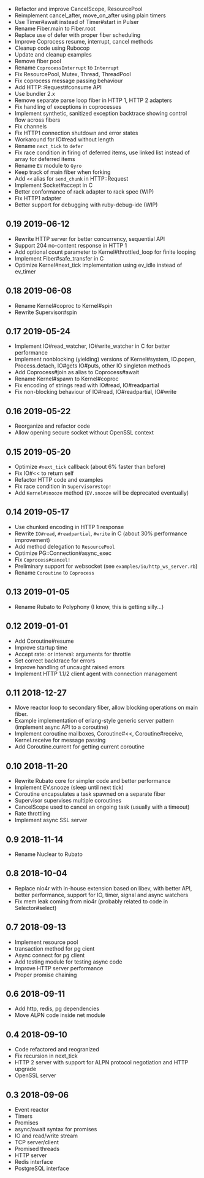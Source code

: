 * Refactor and improve CancelScope, ResourcePool
* Reimplement cancel_after, move_on_after using plain timers
* Use Timer#await instead of Timer#start in Pulser
* Rename Fiber.main to Fiber.root
* Replace use of defer with proper fiber scheduling
* Improve Coprocess resume, interrupt, cancel methods
* Cleanup code using Rubocop
* Update and cleanup examples
* Remove fiber pool
* Rename `CoprocessInterrupt` to `Interrupt`
* Fix ResourcePool, Mutex, Thread, ThreadPool
* Fix coprocess message passing behaviour
* Add HTTP::Request#consume API
* Use bundler 2.x
* Remove separate parse loop fiber in HTTP 1, HTTP 2 adapters
* Fix handling of exceptions in coprocesses
* Implement synthetic, sanitized exception backtrace showing control flow across
  fibers
* Fix channels
* Fix HTTP1 connection shutdown and error states
* Workaround for IO#read without length
* Rename `next_tick` to `defer`
* Fix race condition in firing of deferred items, use linked list instead of
  array for deferred items
* Rename `EV` module to `Gyro`
* Keep track of main fiber when forking
* Add `<<` alias for `send_chunk` in HTTP::Request
* Implement Socket#accept in C
* Better conformance of rack adapter to rack spec (WIP)
* Fix HTTP1 adapter
* Better support for debugging with ruby-debug-ide (WIP)

0.19 2019-06-12
---------------

* Rewrite HTTP server for better concurrency, sequential API
* Support 204 no-content response in HTTP 1
* Add optional count parameter to Kernel#throttled_loop for finite looping
* Implement Fiber#safe_transfer in C
* Optimize Kernel#next_tick implementation using ev_idle instead of ev_timer

0.18 2019-06-08
---------------

* Rename Kernel#coproc to Kernel#spin
* Rewrite Supervisor#spin

0.17 2019-05-24
---------------

* Implement IO#read_watcher, IO#write_watcher in C for better performance
* Implement nonblocking (yielding) versions of Kernel#system, IO.popen,
  Process.detach, IO#gets IO#puts, other IO singleton methods
* Add Coprocess#join as alias to Coprocess#await
* Rename Kernel#spawn to Kernel#coproc
* Fix encoding of strings read with IO#read, IO#readpartial
* Fix non-blocking behaviour of IO#read, IO#readpartial, IO#write

0.16 2019-05-22
---------------

* Reorganize and refactor code
* Allow opening secure socket without OpenSSL context

0.15 2019-05-20
---------------

* Optimize `#next_tick` callback (about 6% faster than before)
* Fix IO#<< to return self
* Refactor HTTP code and examples
* Fix race condition in `Supervisor#stop!`
* Add `Kernel#snooze` method (`EV.snooze` will be deprecated eventually)

0.14 2019-05-17
---------------

* Use chunked encoding in HTTP 1 response
* Rewrite `IO#read`, `#readpartial`, `#write` in C (about 30% performance improvement)
* Add method delegation to `ResourcePool`
* Optimize PG::Connection#async_exec
* Fix `Coprocess#cancel!`
* Preliminary support for websocket (see `examples/io/http_ws_server.rb`)
* Rename `Coroutine` to `Coprocess`

0.13 2019-01-05
---------------

* Rename Rubato to Polyphony (I know, this is getting silly...)

0.12 2019-01-01
---------------

* Add Coroutine#resume
* Improve startup time
* Accept rate: or interval: arguments for throttle
* Set correct backtrace for errors
* Improve handling of uncaught raised errors
* Implement HTTP 1.1/2 client agent with connection management

0.11 2018-12-27
---------------

* Move reactor loop to secondary fiber, allow blocking operations on main
  fiber.
* Example implementation of erlang-style generic server pattern (implement async
  API to a coroutine)
* Implement coroutine mailboxes, Coroutine#<<, Coroutine#receive, Kernel.receive
  for message passing
* Add Coroutine.current for getting current coroutine

0.10 2018-11-20
---------------

* Rewrite Rubato core for simpler code and better performance
* Implement EV.snooze (sleep until next tick)
* Coroutine encapsulates a task spawned on a separate fiber
* Supervisor supervises multiple coroutines
* CancelScope used to cancel an ongoing task (usually with a timeout)
* Rate throttling
* Implement async SSL server

0.9 2018-11-14
--------------

* Rename Nuclear to Rubato

0.8 2018-10-04
--------------

* Replace nio4r with in-house extension based on libev, with better API,
  better performance, support for IO, timer, signal and async watchers
* Fix mem leak coming from nio4r (probably related to code in Selector#select)

0.7 2018-09-13
--------------

* Implement resource pool
* transaction method for pg cient
* Async connect for pg client
* Add testing module for testing async code
* Improve HTTP server performance
* Proper promise chaining

0.6 2018-09-11
--------------

* Add http, redis, pg dependencies
* Move ALPN code inside net module

0.4 2018-09-10
--------------

* Code refactored and reogranized
* Fix recursion in next_tick
* HTTP 2 server with support for ALPN protocol negotiation and HTTP upgrade
* OpenSSL server

0.3 2018-09-06
--------------

* Event reactor
* Timers
* Promises
* async/await syntax for promises
* IO and read/write stream
* TCP server/client
* Promised threads
* HTTP server
* Redis interface
* PostgreSQL interface